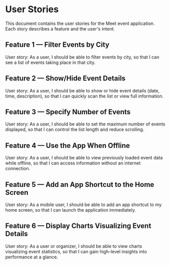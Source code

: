 ﻿# User Stories

This document contains the user stories for the Meet event application. Each story describes a feature and the user's intent.

## Feature 1 — Filter Events by City

User story: As a user, I should be able to filter events by city, so that I can see a list of events taking place in that city.

## Feature 2 — Show/Hide Event Details

User story: As a user, I should be able to show or hide event details (date, time, description), so that I can quickly scan the list or view full information.

## Feature 3 — Specify Number of Events

User story: As a user, I should be able to set the maximum number of events displayed, so that I can control the list length and reduce scrolling.

## Feature 4 — Use the App When Offline

User story: As a user, I should be able to view previously loaded event data while offline, so that I can access information without an internet connection.

## Feature 5 — Add an App Shortcut to the Home Screen

User story: As a mobile user, I should be able to add an app shortcut to my home screen, so that I can launch the application immediately.

## Feature 6 — Display Charts Visualizing Event Details

User story: As a user or organizer, I should be able to view charts visualizing event statistics, so that I can gain high-level insights into performance at a glance.

